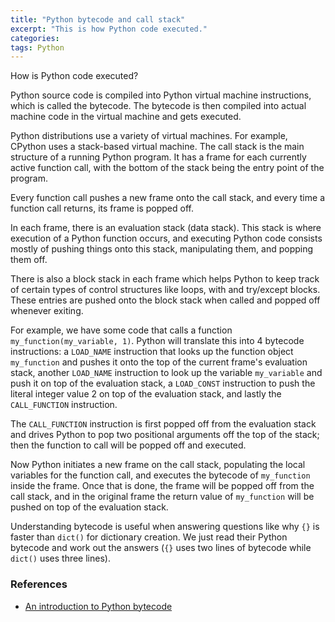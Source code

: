 ```yaml
---
title: "Python bytecode and call stack"
excerpt: "This is how Python code executed."
categories:
tags: Python
---
```


How is Python code executed?

Python source code is compiled into Python virtual machine instructions, which is called the bytecode. The bytecode is then compiled into actual machine code in the virtual machine and gets executed.

Python distributions use a variety of virtual machines. For example, CPython uses a stack-based virtual machine. The call stack is the main structure of a running Python program. It has a frame for each currently active function call, with the bottom of the stack being the entry point of the program.

Every function call pushes a new frame onto the call stack, and every time a function call returns, its frame is popped off.

In each frame, there is an evaluation stack (data stack). This stack is where execution of a Python function occurs, and executing Python code consists mostly of pushing things onto this stack, manipulating them, and popping them off.

There is also a block stack in each frame which helps Python to keep track of certain types of control structures like loops, with and try/except blocks. These entries are pushed onto the block stack when called and popped off whenever exiting.

For example, we have some code that calls a function `my_function(my_variable, 1)`. Python will translate this into 4 bytecode instructions: a `LOAD_NAME` instruction that looks up the function object `my_function` and pushes it onto the top of the current frame's evaluation stack, another `LOAD_NAME` instruction to look up the variable `my_variable` and push it on top of the evaluation stack, a `LOAD_CONST` instruction to push the literal integer value 2 on top of the evaluation stack, and lastly the `CALL_FUNCTION` instruction.

The `CALL_FUNCTION` instruction is first popped off from the evaluation stack and drives Python to pop two positional arguments off the top of the stack; then the function to call will be popped off and executed.

Now Python initiates a new frame on the call stack, populating the local variables for the function call, and executes the bytecode of `my_function` inside the frame. Once that is done, the frame will be popped off from the call stack, and in the original frame the return value of `my_function` will be pushed on top of the evaluation stack.

Understanding bytecode is useful when answering questions like why `{}` is faster than `dict()` for dictionary creation. We just read their Python bytecode and work out the answers (`{}` uses two lines of bytecode while `dict()` uses three lines).

### References

- [An introduction to Python bytecode](https://opensource.com/article/18/4/introduction-python-bytecode)
